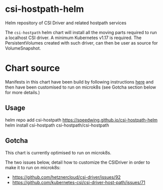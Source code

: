 # csi-hostpath-helm

Helm repository of CSI Driver and related hostpath services

The `csi-hostpath` helm chart will install all the moving parts required 
to run a localhost CSI driver.
A minimum Kubernetes v1.17 is required.
The PersistentVolumes created with such driver, can then be user as 
source for VolumeSnapshot.

# Chart source

Manifests in this chart have been build by following instructions [here](https://github.com/kubernetes-csi/csi-driver-host-path/blob/master/docs/deploy-1.17-and-later.md)
and then have been customised to run on microk8s (see Gotcha section below for more details.)

## Usage

helm repo add csi-hostpath https://speedwing.github.io/csi-hostpath-helm
helm install csi-hostpath csi-hostpath/csi-hostpath

## Gotcha

This chart is currently optimised to run on microk8s.

The two issues below, detail how to customize the CSIDriver in order to make it to run on
microk8s:

* https://github.com/hetznercloud/csi-driver/issues/92
* https://github.com/kubernetes-csi/csi-driver-host-path/issues/71
